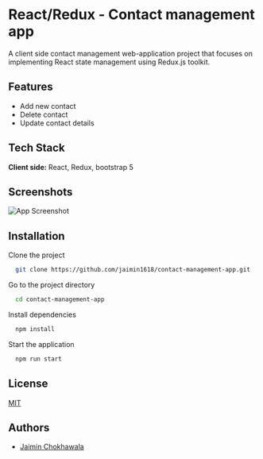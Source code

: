 
# React/Redux - Contact management app

A client side contact management web-application project that focuses on implementing React state management using Redux.js toolkit. 

## Features

- Add new contact
- Delete contact
- Update contact details


## Tech Stack

**Client side:** React, Redux, bootstrap 5

## Screenshots

![App Screenshot](screenshot.jpg)


## Installation

Clone the project

```bash
  git clone https://github.com/jaimin1618/contact-management-app.git
```

Go to the project directory

```bash
  cd contact-management-app
```

Install dependencies

```bash
  npm install
```

Start the application

```bash
  npm run start
```


## License

[MIT](https://choosealicense.com/licenses/mit/)


## Authors

- [Jaimin Chokhawala](https://github.com/jaimin1618)

